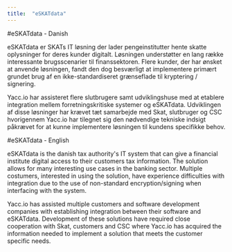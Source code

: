 ```yaml
---
title:  "eSKATdata"
---
```


#eSKATdata - Danish

eSKATdata er SKATs IT løsning der lader pengeinstitutter hente skatte
oplysninger for deres kunder digitalt. Løsningen understøtter en lang række
interessante brugsscenarier til finanssektoren. Flere kunder, der
har ønsket at anvende løsningen, fandt den dog besværligt at implementere
primært grundet brug af en ikke-standardiseret grænseflade til kryptering
/ signering.

Yacc.io har assisteret flere slutbrugere samt udviklingshuse med at etablere
integration mellem forretningskritiske systemer og eSKATdata. Udviklingen af
disse løsninger har krævet tæt samarbejde med Skat, slutbruger og CSC
hvorigennem Yacc.io har tilegnet sig den nødvendige tekniske indsigt påkrævet
for at kunne implementere løsningen til kundens specifikke behov.

#eSKATdata - English

eSKATdata is the danish tax authority's IT system that can give a financial
institute digital access to their customers tax information. The solution
allows for many interesting use cases in the banking sector. Multiple
costumers, interested in using the solution, have experience difficulties with
integration due to the use of non-standard encryption/signing when interfacing
with the system.

Yacc.io has assisted multiple customers and software development companies with
establishing integration between their software and eSKATdata. Development of
these solutions have required close cooperation with Skat, customers and CSC
where Yacc.io has acquired the information needed to implement a solution that
meets the customer specific needs.

